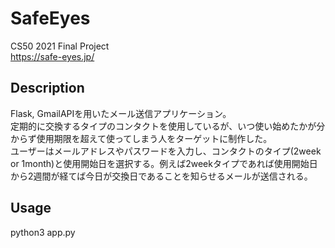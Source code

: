 # SafeEyes
CS50 2021 Final Project  
https://safe-eyes.jp/

## Description
Flask, GmailAPIを用いたメール送信アプリケーション。  
定期的に交換するタイプのコンタクトを使用しているが、いつ使い始めたかが分からず使用期限を超えて使ってしまう人をターゲットに制作した。  
ユーザーはメールアドレスやパスワードを入力し、コンタクトのタイプ(2week or 1month)と使用開始日を選択する。例えば2weekタイプであれば使用開始日から2週間が経てば今日が交換日であることを知らせるメールが送信される。

## Usage
python3 app.py
